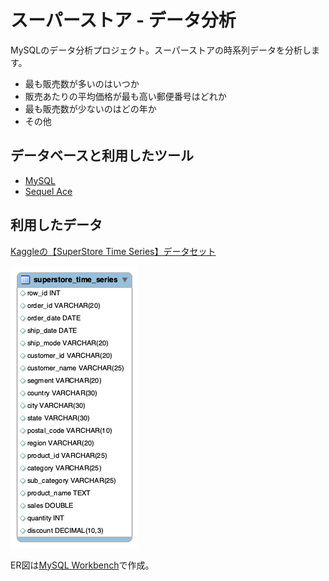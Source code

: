 # スーパーストア - データ分析
MySQLのデータ分析プロジェクト。スーパーストアの時系列データを分析します。

+ 最も販売数が多いのはいつか
+ 販売あたりの平均価格が最も高い郵便番号はどれか
+ 最も販売数が少ないのはどの年か
+ その他

## データベースと利用したツール
+ [MySQL](https://www.mysql.com/jp/)
+ [Sequel Ace](https://sequel-ace.com/)

## 利用したデータ
[Kaggleの【SuperStore Time Series】データセット](https://www.kaggle.com/datasets/blurredmachine/superstore-time-series-dataset)


<img src="https://raw.githubusercontent.com/takanaoikeda/SQL-Portfolio-Projects/main/Analyze_SuperStore_Time_Series/SuperStore_ER.png">
<br>

ER図は[MySQL Workbench](https://www.mysql.com/jp/products/workbench/)で作成。

<br>
